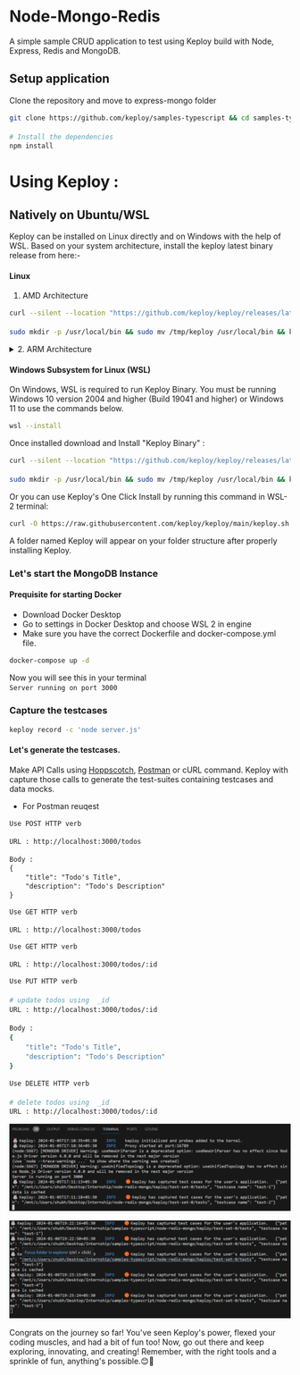 # Node-Mongo-Redis

A simple sample CRUD application to test using Keploy build with Node, Express, Redis and MongoDB.

## Setup application
Clone the repository and move to express-mongo folder
```bash
git clone https://github.com/keploy/samples-typescript && cd samples-typescript/Sample-Node-Mongo-Redis-app

# Install the dependencies
npm install
```

# Using Keploy :

## Natively on Ubuntu/WSL

Keploy can be installed on Linux directly and on Windows with the help of WSL. Based on your system architecture, install the keploy latest binary release from here:-

#### Linux
1. AMD Architecture
```zsh
curl --silent --location "https://github.com/keploy/keploy/releases/latest/download/keploy_linux_amd64.tar.gz" | tar xz -C /tmp

sudo mkdir -p /usr/local/bin && sudo mv /tmp/keploy /usr/local/bin && keploy
```

<details>
<Summary> 2. ARM Architecture </Summary>


```zsh
curl --silent --location "https://github.com/keploy/keploy/releases/latest/download/keploy_linux_arm64.tar.gz" | tar xz -C /tmp

sudo mkdir -p /usr/local/bin && sudo mv /tmp/keploy /usr/local/bin && keploy
```
</details>

#### Windows Subsystem for Linux (WSL)

On Windows, WSL is required to run Keploy Binary. You must be running Windows 10 version 2004 and higher (Build 19041 and higher) or Windows 11 to use the commands below.

```bash
wsl --install
```
Once installed download and Install "Keploy Binary" :

```bash
curl --silent --location "https://github.com/keploy/keploy/releases/latest/download/keploy_linux_amd64.tar.gz" | tar xz -C /tmp

sudo mkdir -p /usr/local/bin && sudo mv /tmp/keploy /usr/local/bin && keploy
```

Or you can use Keploy's One Click Install by running this command in WSL-2 terminal:

```bash
curl -O https://raw.githubusercontent.com/keploy/keploy/main/keploy.sh && sh keploy.sh
```
A folder named Keploy will appear on your folder structure after properly installing Keploy.
### Let's start the MongoDB Instance
#### Prequisite for starting Docker
- Download Docker Desktop
- Go to settings in Docker Desktop and choose WSL 2 in engine
- Make sure you have the correct Dockerfile and docker-compose.yml file.
```zsh
docker-compose up -d
```
Now you will see this in your terminal\
``` Server running on port 3000 ```  

### Capture the testcases

```bash
keploy record -c 'node server.js'
```

#### Let's generate the testcases.
Make API Calls using [Hoppscotch](https://hoppscotch.io), [Postman](https://postman.com) or cURL command. Keploy with capture those calls to generate the test-suites containing testcases and data mocks.

- For Postman reuqest 

```
Use POST HTTP verb

URL : http://localhost:3000/todos

Body : 
{
    "title": "Todo's Title", 
    "description": "Todo's Description"
}
```

```
Use GET HTTP verb

URL : http://localhost:3000/todos
```
```
Use GET HTTP verb

URL : http://localhost:3000/todos/:id
```

```bash
Use PUT HTTP verb

# update todos using  _id
URL : http://localhost:3000/todos/:id

Body : 
{
    "title": "Todo's Title", 
    "description": "Todo's Description"
}
```

```bash
Use DELETE HTTP verb

# delete todos using  _id
URL : http://localhost:3000/todos/:id
```

![Record run](./img/record.png)

![Record run](./img/record2.png)

Congrats on the journey so far! You've seen Keploy's power, flexed your coding muscles, and had a bit of fun too! Now, go out there and keep exploring, innovating, and creating! Remember, with the right tools and a sprinkle of fun, anything's possible.😊🚀